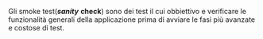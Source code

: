 Gli smoke test(**_sanity_** **check**) sono dei test il cui obbiettivo e verificare le funzionalità generali della applicazione prima di avviare le fasi più avanzate e costose di test.
